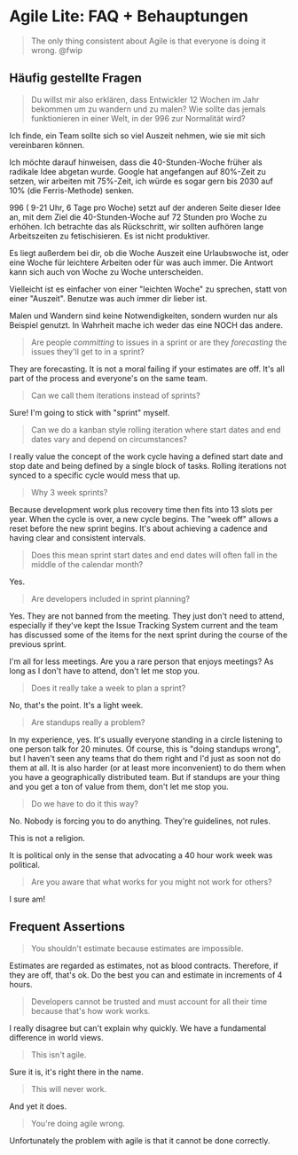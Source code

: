 # Agile Lite: FAQ + Behauptungen

> The only thing consistent about Agile is that everyone is doing it wrong. @fwip

## Häufig gestellte Fragen

> Du willst mir also erklären, dass Entwickler 12 Wochen im Jahr bekommen um zu wandern und zu malen? Wie sollte das jemals funktionieren in einer Welt, in der 996 zur Normalität wird?

Ich finde, ein Team sollte sich so viel Auszeit nehmen, wie sie mit sich vereinbaren können.

Ich möchte darauf hinweisen, dass die 40-Stunden-Woche früher als radikale Idee abgetan wurde. Google hat angefangen auf 80%-Zeit zu setzen, wir arbeiten mit 75%-Zeit, ich würde es sogar gern bis 2030 auf 10% (die Ferris-Methode) senken.

996 ( 9-21 Uhr, 6 Tage pro Woche) setzt auf der anderen Seite dieser Idee an, mit dem Ziel die 40-Stunden-Woche auf 72 Stunden pro Woche zu erhöhen. Ich betrachte das als Rückschritt, wir sollten aufhören lange Arbeitszeiten zu fetischisieren. Es ist nicht produktiver.

Es liegt außerdem bei dir, ob die Woche Auszeit eine Urlaubswoche ist, oder eine Woche für leichtere Arbeiten oder für was auch immer. Die Antwort kann sich auch von Woche zu Woche unterscheiden.

Vielleicht ist es einfacher von einer "leichten Woche" zu sprechen, statt von einer "Auszeit". Benutze was auch immer dir lieber ist.

Malen und Wandern sind keine Notwendigkeiten, sondern wurden nur als Beispiel genutzt. In Wahrheit mache ich weder das eine NOCH das andere.

> Are people *committing* to issues in a sprint or are they *forecasting* the issues they'll get to in a sprint?

They are forecasting. It is not a moral failing if your estimates are off. It's all part of the process and everyone's on the same team.

> Can we call them iterations instead of sprints?

Sure! I'm going to stick with "sprint" myself.

> Can we do a kanban style rolling iteration where start dates and end dates vary and depend on circumstances?

I really value the concept of the work cycle having a defined start date and stop date and being defined by a single block of tasks. Rolling iterations not synced to a specific cycle would mess that up.

> Why 3 week sprints?

Because development work plus recovery time then fits into 13 slots per year. When the cycle is over, a new cycle begins. The "week off" allows a reset before the new sprint begins. It's about achieving a cadence and having clear and consistent intervals.

> Does this mean sprint start dates and end dates will often fall in the middle of the calendar month?

Yes.

> Are developers included in sprint planning?

Yes. They are not banned from the meeting. They just don't need to attend, especially if they've kept the Issue Tracking System current and the team has discussed some of the items for the next sprint during the course of the previous sprint.

I'm all for less meetings. Are you a rare person that enjoys meetings? As long as I don't have to attend, don't let me stop you.

> Does it really take a week to plan a sprint?

No, that's the point. It's a light week.

> Are standups really a problem?

In my experience, yes. It's usually everyone standing in a circle listening to one person talk for 20 minutes. Of course, this is "doing standups wrong", but I haven't seen any teams that do them right and I'd just as soon not do them at all. It is also harder (or at least more inconvenient) to do them when you have a geographically distributed team. But if standups are your thing and you get a ton of value from them, don't let me stop you.

> Do we have to do it this way?

No. Nobody is forcing you to do anything. They're guidelines, not rules.

This is not a religion.

It is political only in the sense that advocating a 40 hour work week was political.

> Are you aware that what works for you might not work for others?

I sure am!


## Frequent Assertions

> You shouldn't estimate because estimates are impossible.

Estimates are regarded as estimates, not as blood contracts. Therefore, if they are off, that's ok. Do the best you can and estimate in increments of 4 hours.

> Developers cannot be trusted and must account for all their time because that's how work works.

I really disagree but can't explain why quickly. We have a fundamental difference in world views.

> This isn't agile.

Sure it is, it's right there in the name.

> This will never work.

And yet it does.

> You're doing agile wrong.

Unfortunately the problem with agile is that it cannot be done correctly.
